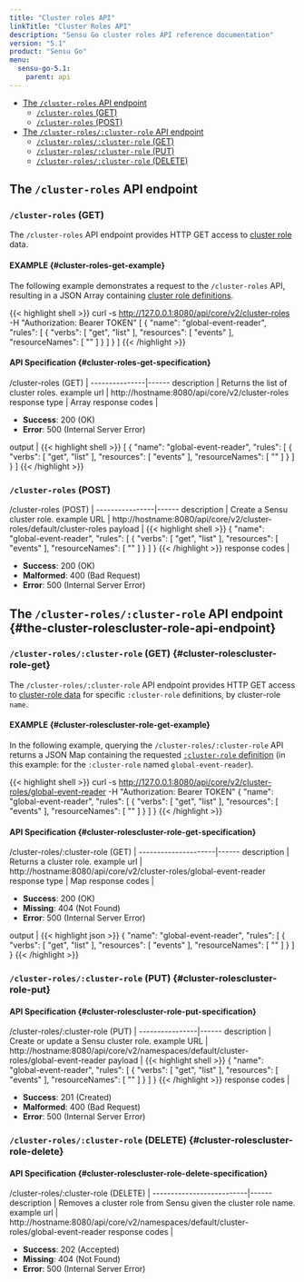 ```yaml
---
title: "Cluster roles API"
linkTitle: "Cluster Roles API"
description: "Sensu Go cluster roles API reference documentation"
version: "5.1"
product: "Sensu Go"
menu:
  sensu-go-5.1:
    parent: api
---
```


- [The `/cluster-roles` API endpoint](#the-cluster-roles-api-endpoint)
	- [`/cluster-roles` (GET)](#cluster-roles-get)
	- [`/cluster-roles` (POST)](#cluster-roles-post)
- [The `/cluster-roles/:cluster-role` API endpoint](#the-cluster-rolescluster-role-api-endpoint)
	- [`/cluster-roles/:cluster-role` (GET)](#cluster-rolescluster-role-get)
  - [`/cluster-roles/:cluster-role` (PUT)](#cluster-rolescluster-put)
  - [`/cluster-roles/:cluster-role` (DELETE)](#cluster-rolescluster-role-delete)

## The `/cluster-roles` API endpoint

### `/cluster-roles` (GET)

The `/cluster-roles` API endpoint provides HTTP GET access to [cluster role][1] data.

#### EXAMPLE {#cluster-roles-get-example}

The following example demonstrates a request to the `/cluster-roles` API, resulting in
a JSON Array containing [cluster role definitions][1].

{{< highlight shell >}}
curl -s http://127.0.0.1:8080/api/core/v2/cluster-roles -H "Authorization: Bearer TOKEN"
[
  {
    "name": "global-event-reader",
    "rules": [
      {
        "verbs": [
          "get",
          "list"
        ],
        "resources": [
          "events"
        ],
        "resourceNames": [
          ""
        ]
      }
    ]
  }
]
{{< /highlight >}}

#### API Specification {#cluster-roles-get-specification}

/cluster-roles (GET)  | 
---------------|------
description    | Returns the list of cluster roles.
example url    | http://hostname:8080/api/core/v2/cluster-roles
response type  | Array
response codes | <ul><li>**Success**: 200 (OK)</li><li>**Error**: 500 (Internal Server Error)</li></ul>
output         | {{< highlight shell >}}
[
  {
    "name": "global-event-reader",
    "rules": [
      {
        "verbs": [
          "get",
          "list"
        ],
        "resources": [
          "events"
        ],
        "resourceNames": [
          ""
        ]
      }
    ]
  }
]
{{< /highlight >}}

### `/cluster-roles` (POST)

/cluster-roles (POST) | 
----------------|------
description     | Create a Sensu cluster role.
example URL     | http://hostname:8080/api/core/v2/cluster-roles/default/cluster-roles
payload         | {{< highlight shell >}}
{
  "name": "global-event-reader",
  "rules": [
    {
      "verbs": [
        "get",
        "list"
      ],
      "resources": [
        "events"
      ],
      "resourceNames": [
        ""
      ]
    }
  ]
}
{{< /highlight >}}
response codes  | <ul><li>**Success**: 200 (OK)</li><li>**Malformed**: 400 (Bad Request)</li><li>**Error**: 500 (Internal Server Error)</li></ul>

## The `/cluster-roles/:cluster-role` API endpoint {#the-cluster-rolescluster-role-api-endpoint}

### `/cluster-roles/:cluster-role` (GET) {#cluster-rolescluster-role-get}

The `/cluster-roles/:cluster-role` API endpoint provides HTTP GET access to [cluster-role data][1] for specific `:cluster-role` definitions, by cluster-role `name`.

#### EXAMPLE {#cluster-rolescluster-role-get-example}

In the following example, querying the `/cluster-roles/:cluster-role` API returns a JSON Map
containing the requested [`:cluster-role` definition][1] (in this example: for the `:cluster-role` named
`global-event-reader`).

{{< highlight shell >}}
curl -s http://127.0.0.1:8080/api/core/v2/cluster-roles/global-event-reader -H "Authorization: Bearer TOKEN"
{
  "name": "global-event-reader",
  "rules": [
    {
      "verbs": [
        "get",
        "list"
      ],
      "resources": [
        "events"
      ],
      "resourceNames": [
        ""
      ]
    }
  ]
}
{{< /highlight >}}

#### API Specification {#cluster-rolescluster-role-get-specification}

/cluster-roles/:cluster-role (GET) | 
---------------------|------
description          | Returns a cluster role.
example url          | http://hostname:8080/api/core/v2/cluster-roles/global-event-reader
response type        | Map
response codes       | <ul><li>**Success**: 200 (OK)</li><li> **Missing**: 404 (Not Found)</li><li>**Error**: 500 (Internal Server Error)</li></ul>
output               | {{< highlight json >}}
{
  "name": "global-event-reader",
  "rules": [
    {
      "verbs": [
        "get",
        "list"
      ],
      "resources": [
        "events"
      ],
      "resourceNames": [
        ""
      ]
    }
  ]
}
{{< /highlight >}}

### `/cluster-roles/:cluster-role` (PUT) {#cluster-rolescluster-role-put}

#### API Specification {#cluster-rolescluster-role-put-specification}

/cluster-roles/:cluster-role (PUT) | 
----------------|------
description     | Create or update a Sensu cluster role.
example URL     | http://hostname:8080/api/core/v2/namespaces/default/cluster-roles/global-event-reader
payload         | {{< highlight shell >}}
{
  "name": "global-event-reader",
  "rules": [
    {
      "verbs": [
        "get",
        "list"
      ],
      "resources": [
        "events"
      ],
      "resourceNames": [
        ""
      ]
    }
  ]
}
{{< /highlight >}}
response codes  | <ul><li>**Success**: 201 (Created)</li><li>**Malformed**: 400 (Bad Request)</li><li>**Error**: 500 (Internal Server Error)</li></ul>

### `/cluster-roles/:cluster-role` (DELETE) {#cluster-rolescluster-role-delete}

#### API Specification {#cluster-rolescluster-role-delete-specification}

/cluster-roles/:cluster-role (DELETE) | 
--------------------------|------
description               | Removes a cluster role from Sensu given the cluster role name.
example url               | http://hostname:8080/api/core/v2/namespaces/default/cluster-roles/global-event-reader
response codes            | <ul><li>**Success**: 202 (Accepted)</li><li>**Missing**: 404 (Not Found)</li><li>**Error**: 500 (Internal Server Error)</li></ul>

[1]: ../../reference/rbac


